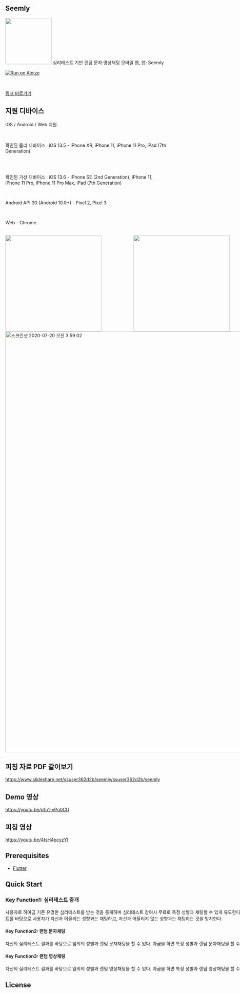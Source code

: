 ## Seemly

 <img height="144" src="https://user-images.githubusercontent.com/41983244/87882952-ca5b8500-ca3e-11ea-9b57-bf99ea9da725.png">
심리테스트 기반 랜덤 문자·영상채팅 모바일 웹, 앱: Seemly

<br>

[![Run on Ainize](https://www.ainize.ai/static/images/run_on_ainize_button.svg)](https://ainize.web.app/redirect?git_repo=github.com/junnei/Seemly.git)

<br>

[링크 바로가기](https://seemly-junnei.endpoint.ainize.ai/)

## 지원 디바이스


iOS / Android / Web 지원.

<br>

확인된 물리 디바이스 :
  iOS 13.5 - iPhone XR, iPhone 11, iPhone 11 Pro, iPad (7th Generation)
  
<br>

<br>

확인된 가상 디바이스 :
  iOS 13.6 - iPhone SE (2nd Generation), iPhone 11, iPhone 11 Pro, iPhone 11 Pro Max, iPad (7th Generation)
  
<br>

  Android API 30 (Android 10.0+) - Pixel 2, Pixel 3
  
<br>

  Web - Chrome
  
  
<br>

<div style="width:800; margin:0 auto;">
<div style="float: left; width: 400">
<img width="300" src="https://user-images.githubusercontent.com/41983244/87882849-0510ed80-ca3e-11ea-8305-a61dc4577e94.png">
 </div>
 <div width ="100"/>
<div style="float: left; width: 400">
<img width="300" src="https://user-images.githubusercontent.com/41983244/87882935-ba43a580-ca3e-11ea-888c-4ecf65724655.png"> </div>
</div>
  

<br>

<img width="1312" alt="스크린샷 2020-07-20 오전 3 59 02" src="https://user-images.githubusercontent.com/41983244/87882843-fd514900-ca3d-11ea-8615-3daa51a802b4.png">

<br>

## 피칭 자료 PDF 같이보기

https://www.slideshare.net/ssuser362d2b/seemly/ssuser362d2b/seemly


## Demo 영상

https://youtu.be/p1u1-vPo0CU

## 피칭 영상

https://youtu.be/4tsH4pcyzYI

## Prerequisites

- [Flutter](https://flutter.io/)

## Quick Start


### Key Function1: 심리테스트 중개

사용자로 하여금 기존 유명한 심리테스트를 받는 것을 중개하며 심리테스트 참여시 무료로 특정 성별과 채팅할 수 있게 유도한다. 심리테스트를 바탕으로 사용자가 자신과 어울리는 성향과는 채팅하고, 자신과 어울리지 않는 성향과는 채팅하는 것을 방지한다. 

#### Key Function2: 랜덤 문자채팅

자신의 심리테스트 결과를 바탕으로 임의의 성별과 랜덤 문자채팅을 할 수 있다. 과금을 하면 특정 성별과 랜덤 문자채팅을 할 수 있다. 

#### Key Function3: 랜덤 영상채팅

자신의 심리테스트 결과를 바탕으로 임의의 성별과 랜덤 영상채팅을 할 수 있다. 과금을 하면 특정 성별과 랜덤 영상채팅을 할 수 있다.

## License

